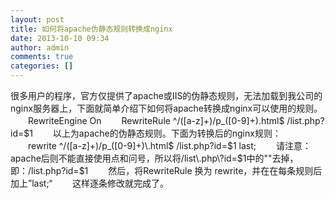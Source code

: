 ```yaml
---
layout: post
title: 如何将apache伪静态规则转换成nginx
date: 2013-10-10 09:34
author: admin
comments: true
categories: []
---
```

很多用户的程序，官方仅提供了apache或IIS的伪静态规则，无法加载到我公司的nginx服务器上，下面就简单介绍下如何将apache转换成nginx可以使用的规则。
　　RewriteEngine On
　　RewriteRule ^/([a-z]+)/p_([0-9]+)\.html$ /list\.php\?id=$1
　　以上为apache的伪静态规则。下面为转换后的nginx规则：
　　rewrite ^/([a-z]+)/p_([0-9]+)\.html$ /list.php?id=$1 last;
　　请注意：apache后则不能直接使用点和问号，所以将/list\.php\?id=$1中的"\"去掉，即：/list.php?id=$1
　　然后，将RewriteRule 换为 rewrite，并在在每条规则后加上”last;“
　　这样逐条修改就完成了。
